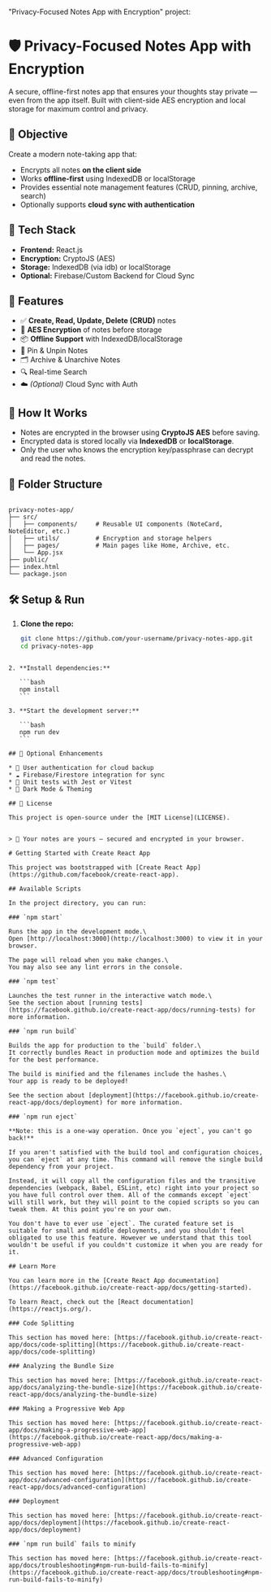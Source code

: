 "Privacy-Focused Notes App with Encryption" project:


# 🛡️ Privacy-Focused Notes App with Encryption

A secure, offline-first notes app that ensures your thoughts stay private — even from the app itself. Built with client-side AES encryption and local storage for maximum control and privacy.

## 🎯 Objective

Create a modern note-taking app that:
- Encrypts all notes **on the client side**
- Works **offline-first** using IndexedDB or localStorage
- Provides essential note management features (CRUD, pinning, archive, search)
- Optionally supports **cloud sync with authentication**

## 🧰 Tech Stack

- **Frontend:** React.js
- **Encryption:** CryptoJS (AES)
- **Storage:** IndexedDB (via idb) or localStorage
- **Optional:** Firebase/Custom Backend for Cloud Sync

## 🧪 Features

- ✅ **Create, Read, Update, Delete (CRUD)** notes
- 🔐 **AES Encryption** of notes before storage
- 📦 **Offline Support** with IndexedDB/localStorage
- 📌 Pin & Unpin Notes
- 🗂 Archive & Unarchive Notes
- 🔍 Real-time Search
- ☁️ *(Optional)* Cloud Sync with Auth

## 🔐 How It Works

- Notes are encrypted in the browser using **CryptoJS AES** before saving.
- Encrypted data is stored locally via **IndexedDB** or **localStorage**.
- Only the user who knows the encryption key/passphrase can decrypt and read the notes.

## 📂 Folder Structure

```

privacy-notes-app/
├── src/
│   ├── components/     # Reusable UI components (NoteCard, NoteEditor, etc.)
│   ├── utils/          # Encryption and storage helpers
│   ├── pages/          # Main pages like Home, Archive, etc.
│   └── App.jsx
├── public/
├── index.html
└── package.json

````

## 🛠 Setup & Run

1. **Clone the repo:**
   ```bash
   git clone https://github.com/your-username/privacy-notes-app.git
   cd privacy-notes-app
````

2. **Install dependencies:**

   ```bash
   npm install
   ```

3. **Start the development server:**

   ```bash
   npm run dev
   ```

## 🔧 Optional Enhancements

* 🔑 User authentication for cloud backup
* ☁️ Firebase/Firestore integration for sync
* 🧪 Unit tests with Jest or Vitest
* 🎨 Dark Mode & Theming

## 📜 License

This project is open-source under the [MIT License](LICENSE).


> 📝 Your notes are yours — secured and encrypted in your browser.

# Getting Started with Create React App

This project was bootstrapped with [Create React App](https://github.com/facebook/create-react-app).

## Available Scripts

In the project directory, you can run:

### `npm start`

Runs the app in the development mode.\
Open [http://localhost:3000](http://localhost:3000) to view it in your browser.

The page will reload when you make changes.\
You may also see any lint errors in the console.

### `npm test`

Launches the test runner in the interactive watch mode.\
See the section about [running tests](https://facebook.github.io/create-react-app/docs/running-tests) for more information.

### `npm run build`

Builds the app for production to the `build` folder.\
It correctly bundles React in production mode and optimizes the build for the best performance.

The build is minified and the filenames include the hashes.\
Your app is ready to be deployed!

See the section about [deployment](https://facebook.github.io/create-react-app/docs/deployment) for more information.

### `npm run eject`

**Note: this is a one-way operation. Once you `eject`, you can't go back!**

If you aren't satisfied with the build tool and configuration choices, you can `eject` at any time. This command will remove the single build dependency from your project.

Instead, it will copy all the configuration files and the transitive dependencies (webpack, Babel, ESLint, etc) right into your project so you have full control over them. All of the commands except `eject` will still work, but they will point to the copied scripts so you can tweak them. At this point you're on your own.

You don't have to ever use `eject`. The curated feature set is suitable for small and middle deployments, and you shouldn't feel obligated to use this feature. However we understand that this tool wouldn't be useful if you couldn't customize it when you are ready for it.

## Learn More

You can learn more in the [Create React App documentation](https://facebook.github.io/create-react-app/docs/getting-started).

To learn React, check out the [React documentation](https://reactjs.org/).

### Code Splitting

This section has moved here: [https://facebook.github.io/create-react-app/docs/code-splitting](https://facebook.github.io/create-react-app/docs/code-splitting)

### Analyzing the Bundle Size

This section has moved here: [https://facebook.github.io/create-react-app/docs/analyzing-the-bundle-size](https://facebook.github.io/create-react-app/docs/analyzing-the-bundle-size)

### Making a Progressive Web App

This section has moved here: [https://facebook.github.io/create-react-app/docs/making-a-progressive-web-app](https://facebook.github.io/create-react-app/docs/making-a-progressive-web-app)

### Advanced Configuration

This section has moved here: [https://facebook.github.io/create-react-app/docs/advanced-configuration](https://facebook.github.io/create-react-app/docs/advanced-configuration)

### Deployment

This section has moved here: [https://facebook.github.io/create-react-app/docs/deployment](https://facebook.github.io/create-react-app/docs/deployment)

### `npm run build` fails to minify

This section has moved here: [https://facebook.github.io/create-react-app/docs/troubleshooting#npm-run-build-fails-to-minify](https://facebook.github.io/create-react-app/docs/troubleshooting#npm-run-build-fails-to-minify)
